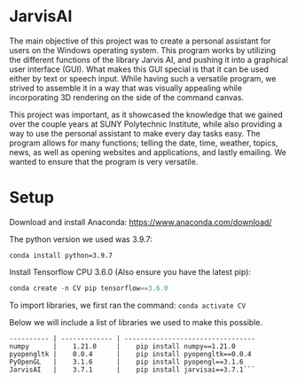 # JarvisAI
The main objective of this project was to create a personal assistant for users on the Windows operating system. This program works by utilizing the different functions of the library Jarvis AI, and pushing it into a graphical user interface (GUI). What makes this GUI special is that it can be used either by text or speech input. While having such a versatile program, we strived to assemble it in a way that was visually appealing while incorporating 3D rendering on the side of the command canvas.

This project was important, as it showcased the knowledge that we gained over the couple years at SUNY Polytechnic Institute, while also providing a way to use the personal assistant to make every day tasks easy. The program allows for many functions; telling the date, time, weather, topics, news, as well as opening websites and applications, and lastly emailing. We wanted to ensure that the program is very versatile.


# Setup
Download and install Anaconda:
https://www.anaconda.com/download/

The python version we used was 3.9.7:
```conda activate my_env 
conda install python=3.9.7
````

Install Tensorflow CPU 3.6.0 (Also ensure you have the latest pip):
```python -m pip install --upgrade pip
conda create -n CV pip tensorflow==3.6.0
````

To import libraries, we first ran the command: ```conda activate CV```

Below we will include a list of libraries we used to make this possible.
```Library         Version         Command
---------- | ------------- | ---------------------------------
numpy      |    1.21.0     |    pip install numpy==1.21.0
pyopengltk |    0.0.4      |    pip install pyopengltk==0.0.4
PyOpenGL   |    3.1.6      |    pip install pyopengl==3.1.6
JarvisAI   |    3.7.1      |    pip install jarvisai==3.7.1```
